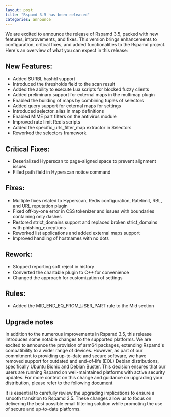 ```yaml
---
layout: post
title: "Rspamd 3.5 has been released"
categories: announce
---
```


We are excited to announce the release of Rspamd 3.5, packed with new features, improvements, and fixes. This version brings enhancements to configuration, critical fixes, and added functionalities to the Rspamd project. Here's an overview of what you can expect in this release:

## New Features:

*   Added SURBL hashbl support
*   Introduced the thresholds field to the scan result
*   Added the ability to execute Lua scripts for blocked fuzzy clients
*   Added preliminary support for external maps in the multimap plugin
*   Enabled the building of maps by combining tuples of selectors
*   Added query support for external maps for settings
*   Introduced selector_alias in map definitions
*   Enabled MIME part filters on the antivirus module
*   Improved rate limit Redis scripts
*   Added the specific_urls_filter_map extractor in Selectors
*   Reworked the selectors framework

## Critical Fixes:

*   Deserialized Hyperscan to page-aligned space to prevent alignment issues
*   Filled path field in Hyperscan notice command

## Fixes:

*   Multiple fixes related to Hyperscan, Redis configuration, Ratelimit, RBL, and URL reputation plugin
*   Fixed off-by-one error in CSS tokenizer and issues with boundaries containing only dashes
*   Restored strict_domains support and replaced broken strict_domains with phishing_exceptions
*   Reworked list applications and added external maps support
*   Improved handling of hostnames with no dots

## Rework:

*   Stopped reporting soft reject in history
*   Converted the chartable plugin to C++ for convenience
*   Changed the approach for customization of settings

## Rules:

*   Added the MID_END_EQ_FROM_USER_PART rule to the Mid section

## Upgrade notes

In addition to the numerous improvements in Rspamd 3.5, this release introduces some notable changes to the supported platforms. We are excited to announce the provision of arm64 packages, extending Rspamd's compatibility to a wider range of devices. However, as part of our commitment to providing up-to-date and secure software, we have removed support for outdated and end-of-life (EOL) Debian distributions, specifically Ubuntu Bionic and Debian Buster. This decision ensures that our users are running Rspamd on well-maintained platforms with active security updates. For more context on this change and guidance on upgrading your distribution, please refer to the following [document](/packages_support_policy.html)

It is essential to carefully review the upgrading implications to ensure a smooth transition to Rspamd 3.5. These changes allow us to focus on delivering the best possible email filtering solution while promoting the use of secure and up-to-date platforms.
